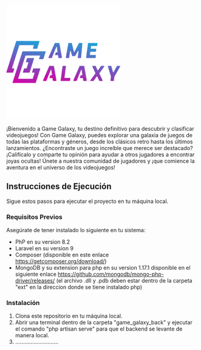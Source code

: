 <img src="https://github.com/DylanNrj/GameGalaxy/blob/Diego_Moys/GameGalaxy_Logo.webp" alt="Logo de Game Galaxy" width="300" height="300">

¡Bienvenido a Game Galaxy, tu destino definitivo para descubrir y clasificar videojuegos! 
Con Game Galaxy, puedes explorar una galaxia de juegos de todas las plataformas y géneros, 
desde los clásicos retro hasta los últimos lanzamientos. ¿Encontraste un juego increíble que merece ser destacado? 
¡Califícalo y comparte tu opinión para ayudar a otros jugadores a encontrar joyas ocultas! Únete a nuestra comunidad de jugadores 
y ¡que comience la aventura en el universo de los videojuegos!

## Instrucciones de Ejecución

Sigue estos pasos para ejecutar el proyecto en tu máquina local.

### Requisitos Previos

Asegúrate de tener instalado lo siguiente en tu sistema:

- PhP en su version 8.2
- Laravel en su version 9
- Composer (disponible en este enlace https://getcomposer.org/download/)
- MongoDB y su extension para php en su version 1.17.1 disponible en el siguiente enlace https://github.com/mongodb/mongo-php-driver/releases/
  (el archivo .dll y .pdb deben estar dentro de la carpeta "ext" en la direccion donde se tiene instalado php)

### Instalación

1. Clona este repositorio en tu máquina local.
2. Abrir una terminal dentro de la carpeta "game_galaxy_back" y ejecutar el comando "php artisan serve" para que el backend se levante de manera local.
3. ............................
